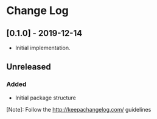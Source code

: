 # Change Log

## [0.1.0] - 2019-12-14

- Initial implementation.

## Unreleased

### Added

- Initial package structure


[Note]: Follow the http://keepachangelog.com/ guidelines
